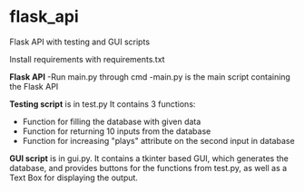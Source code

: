# flask_api
Flask API with testing and GUI scripts

Install requirements with requirements.txt

**Flask API**
  -Run main.py through cmd
  -main.py is the main script containing the Flask API

**Testing script** is in test.py
It contains 3 functions: 
  - Function for filling the database with given data
  - Function for returning 10 inputs from the database
  - Function for increasing "plays" attribute on the second input in database

**GUI script** is in gui.py. It contains a tkinter based GUI, which generates the database, and provides buttons for the functions from test.py, as well as a Text Box for displaying the output.
